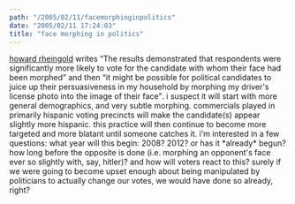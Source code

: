 ```yaml
---
path: "/2005/02/11/facemorphinginpolitics" 
date: "2005/02/11 17:24:03" 
title: "face morphing in politics" 
---
```

<p><a href="http://www.smartmobs.com/archive/2005/02/11/morphing_faces.html">howard rheingold</a> writes <q>The results demonstrated that respondents were significantly more likely to vote for the candidate with whom their face had been morphed</q> and then <q>it might be possible for political candidates to juice up their persuasiveness in my household by morphing my driver's license photo into the image of their face</q>. i suspect it will start with more general demographics, and very subtle morphing. commercials played in primarily hispanic voting precincts will make the candidate(s) appear slightly more hispanic. this practice will then continue to become more targeted and more blatant until someone catches it. i'm interested in a few questions: what year will this begin: 2008? 2012? or has it *already* begun? how long before the opposite is done (i.e. morphing an opponent's face ever so slightly with, say, hitler)? and how will voters react to this? surely if we were going to become upset enough about being manipulated by politicians to actually change our votes, we would have done so already, right?</p>